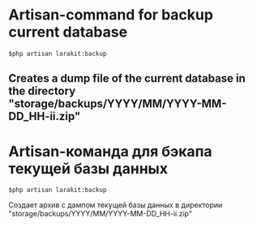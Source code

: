 # Artisan-command for backup current database
~~~
$php artisan larakit:backup
~~~
Creates a dump file of the current database in the directory "storage/backups/YYYY/MM/YYYY-MM-DD_HH-ii.zip"
---

# Artisan-команда для бэкапа текущей базы данных
~~~
$php artisan larakit:backup
~~~
Создает архив с дампом текущей базы данных в директории "storage/backups/YYYY/MM/YYYY-MM-DD_HH-ii.zip"